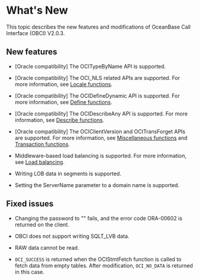 # What's New

This topic describes the new features and modifications of OceanBase Call Interface (OBCI) V2.0.3.

## New features

* [Oracle compatibility] The OCITypeByName API is supported.

* [Oracle compatibility] The OCI_NLS related APIs are supported. For more information, see [Locale functions](5.reference-function/14.local-functions.md).

* [Oracle compatibility] The OCIDefineDynamic API is supported. For more information, see [Define functions](5.reference-function/15.define-functions.md).

* [Oracle compatibility] The OCIDescribeAny API is supported. For more information, see [Describe functions](5.reference-function/13.describe-functions.md).

* [Oracle compatibility] The OCIClientVersion and OCITransForget APIs are supported. For more information, see [Miscellaneous functions](5.reference-function/7.miscellaneous-functions.md) and [Transaction functions](5.reference-function/6.transaction-functions.md).

* Middleware-based load balancing is supported. For more information, see [Load balancing](6.developer-guide/3.load-balance.md).

* Writing LOB data in segments is supported.

* Setting the ServerName parameter to a domain name is supported.

## Fixed issues

* Changing the password to "" fails, and the error code ORA-00602 is returned on the client.

* OBCI does not support writing SQLT_LVB data.

* RAW data cannot be read.

* `OCI_SUCCESS` is returned when the OCIStmtFetch function is called to fetch data from empty tables. After modification, `OCI_NO_DATA` is returned in this case.
